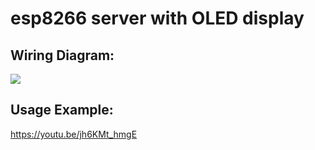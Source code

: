 # esp8266 server with OLED display

## Wiring Diagram:
<img src="https://media.discordapp.net/attachments/524991607863377944/1057752933522997408/schema.jpg?width=1920&height=872">

## Usage Example:
https://youtu.be/jh6KMt_hmgE
